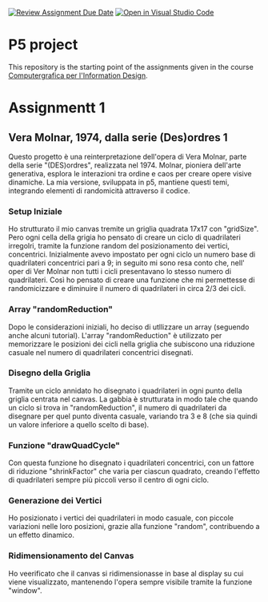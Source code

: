 [![Review Assignment Due Date](https://classroom.github.com/assets/deadline-readme-button-22041afd0340ce965d47ae6ef1cefeee28c7c493a6346c4f15d667ab976d596c.svg)](https://classroom.github.com/a/HEVN0QSv)
[![Open in Visual Studio Code](https://classroom.github.com/assets/open-in-vscode-2e0aaae1b6195c2367325f4f02e2d04e9abb55f0b24a779b69b11b9e10269abc.svg)](https://classroom.github.com/online_ide?assignment_repo_id=16748328&assignment_repo_type=AssignmentRepo)
# P5 project
This repository is the starting point of the assignments given in the course [Computergrafica per l'Information Design](https://www11.ceda.polimi.it/schedaincarico/schedaincarico/controller/scheda_pubblica/SchedaPublic.do?&evn_default=evento&c_classe=834257&lang=IT&__pj0=0&__pj1=9c10fe379e96db59d55d49b6b4252c5e).

# Assignmentt 1

## Vera Molnar, 1974, dalla serie (Des)ordres 1

 Questo progetto è una reinterpretazione dell'opera di Vera Molnar, parte della serie "(DES)ordres", realizzata nel 1974. Molnar, pioniera dell'arte generativa, esplora le interazioni tra ordine e caos per creare opere visive dinamiche. La mia versione, sviluppata in p5, mantiene questi temi, integrando elementi di randomicità attraverso il codice.
  
 ### Setup Iniziale

  Ho strutturato il mio canvas tremite un griglia quadrata 17x17 con "gridSize". Pero ogni cella della grigia ho pensato di creare un ciclo di quadrilateri irregolri, tramite la funzione random del posizionamento dei vertici, concentrici. 
  Inizialmente avevo impostato per ogni ciclo un numero base di quadrilateri concentrici pari a 9; in seguito mi sono resa conto che, nell' oper di Ver Molnar non tutti i cicli presentavano lo stesso numero di quadrilateri. Così ho pensato di creare una funzione che mi permettesse di randomicizzare e diminuire il numero di quadrilateri in circa 2/3 dei cicli. 

 ### Array "randomReduction"
 
 Dopo le considerazioni iniziali, ho deciso di utllizzare un array (seguendo anche alcuni tutorial). L'array "randomReduction" è utilizzato per memorizzare le posizioni dei cicli nella griglia che subiscono una riduzione casuale nel numero di quadrilateri concentrici disegnati. 

 ### Disegno della Griglia

 Tramite un ciclo annidato ho disegnato i quadrilateri in ogni punto della griglia centrata nel canvas. 
 La gabbia è strutturata in modo tale che quando un ciclo si trova in "randomReduction", il numero di quadrilateri da disegnare per quel punto diventa casuale, variando tra 3 e 8 (che sia quindi un valore inferiore a quello scelto di base).

 ### Funzione "drawQuadCycle"

 Con questa funzione ho disegnato i quadrilateri concentrici, con un fattore di riduzione "shrinkFactor" che varia per ciascun quadrato, creando l'effetto di quadrilateri sempre più piccoli verso il centro di ogni ciclo.

 ### Generazione dei Vertici

 Ho posizionato i vertici dei quadrilateri in modo casuale, con piccole variazioni nelle loro posizioni, grazie alla funzione "random", contribuendo a un effetto dinamico.

 ### Ridimensionamento del Canvas

 Ho veerificato che il canvas si ridimensionasse in base al display su cui viene visualizzato, mantenendo l'opera sempre visibile tramite la funzione "window".

